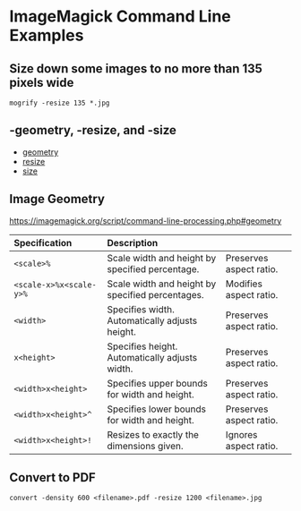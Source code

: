 # ImageMagick Command Line Examples

## Size down some images to no more than 135 pixels wide

    mogrify -resize 135 *.jpg

## -geometry, -resize, and -size

-   [geometry](https://imagemagick.org/script/command-line-options.php#geometry)
-   [resize](https://imagemagick.org/script/command-line-options.php#resize)
-   [size](https://imagemagick.org/script/command-line-options.php#size)

## Image Geometry

https://imagemagick.org/script/command-line-processing.php#geometry

| Specification           | Description                                      |                         |
|:------------------------|:-------------------------------------------------|:------------------------|
| `<scale>%`              | Scale width and height by specified percentage.  | Preserves aspect ratio. |
| `<scale-x>%x<scale-y>%` | Scale width and height by specified percentages. | Modifies aspect ratio.  |
| `<width>`               | Specifies width.  Automatically adjusts height.  | Preserves aspect ratio. |
| `x<height>`             | Specifies height.  Automatically adjusts width.  | Preserves aspect ratio. |
| `<width>x<height>`      | Specifies upper bounds for width and height.     | Preserves aspect ratio. |
| `<width>x<height>^`     | Specifies lower bounds for width and height.     | Preserves aspect ratio. |
| `<width>x<height>!`     | Resizes to exactly the dimensions given.         | Ignores aspect ratio.   |

## Convert to PDF

    convert -density 600 <filename>.pdf -resize 1200 <filename>.jpg

